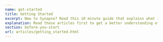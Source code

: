 ```yaml
---
name: get-started
title: Getting Started
excerpt: New to Synapse? Read this 10 minute guide that explains what it is, why you should use it, and how to get started!
explanation: Read these articles first to get a better understanding of Synapse.
section: before-you-start
url: articles/getting_started.html
---
```

